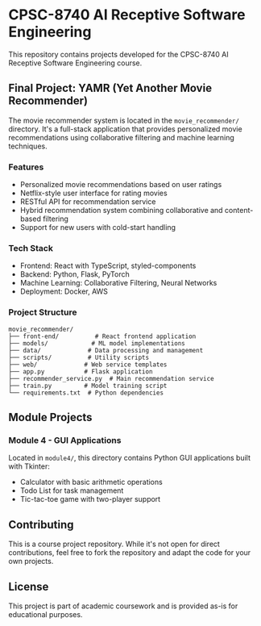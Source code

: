 # CPSC-8740 AI Receptive Software Engineering

This repository contains projects developed for the CPSC-8740 AI Receptive Software Engineering course.

## Final Project: YAMR (Yet Another Movie Recommender)

The movie recommender system is located in the `movie_recommender/` directory. It's a full-stack application that provides personalized movie recommendations using collaborative filtering and machine learning techniques.

### Features
- Personalized movie recommendations based on user ratings
- Netflix-style user interface for rating movies
- RESTful API for recommendation service
- Hybrid recommendation system combining collaborative and content-based filtering
- Support for new users with cold-start handling

### Tech Stack
- Frontend: React with TypeScript, styled-components
- Backend: Python, Flask, PyTorch
- Machine Learning: Collaborative Filtering, Neural Networks
- Deployment: Docker, AWS

### Project Structure
```
movie_recommender/
├── front-end/          # React frontend application
├── models/            # ML model implementations
├── data/             # Data processing and management
├── scripts/          # Utility scripts
├── web/             # Web service templates
├── app.py           # Flask application
├── recommender_service.py  # Main recommendation service
├── train.py         # Model training script
└── requirements.txt  # Python dependencies
```

## Module Projects

### Module 4 - GUI Applications
Located in `module4/`, this directory contains Python GUI applications built with Tkinter:
- Calculator with basic arithmetic operations
- Todo List for task management
- Tic-tac-toe game with two-player support


## Contributing

This is a course project repository. While it's not open for direct contributions, feel free to fork the repository and adapt the code for your own projects.

## License

This project is part of academic coursework and is provided as-is for educational purposes.